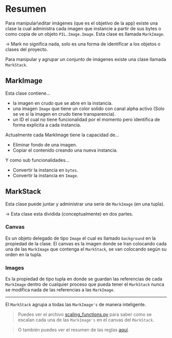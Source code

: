 # Resumen
Para manipular\editar imágenes (que es el objetivo de la app) existe una clase la cual administra cada imagen que instancie a partir de sus bytes o como copia de un objeto `PIL.Image.Image`.
Esta clase es llamada `MarkImage`.

-> Mark no significa nada, solo es una forma de identificar a los objetos o clases del proyecto.

Para manipular y agrupar un conjunto de imágenes existe una clase llamada `MarkStack`.

## MarkImage
Esta clase contiene...
* la imagen en crudo que se abre en la instancia.
* una imagen `Image` que tiene un color solido con canal alpha activo (Solo se ve si la imagen en crudo tiene transparencia).
* un ID el cual no tiene funcionalidad por el momento pero identifica de forma explicita a cada instancia.

Actualmente cada MarkImage tiene la capacidad de...

* Eliminar fondo de una imagen.
* Copiar el contenido creando una nueva instancia.

Y como sub funcionalidades...
* Convertir la instancia en `bytes`.
* Convertir la instancia en `Image`.

## MarkStack
Esta clase puede juntar y administrar una serie de `MarkImage` (en una tupla).

-> Esta clase esta dividida (conceptualmente) en dos partes.
### Canvas
Es un objeto delegado de tipo `Image` el cual es llamado `background` en la propiedad de la clase.
El canvas es la imagen donde se Iran colocando cada una de las `MarkImage` que contenga el `MarkStack`, se van colocando según su orden en la tupla.

### Images
Es la propiedad de tipo tupla en donde se guardan las referencias de cada `MarkImage` dentro de cualquier proceso que pueda tener el `MarkStack` nunca se modifica nada de las referencias a las `MarkImage`.

----
El `MarkStack` agrupa a todas las `MarkImage's` de manera inteligente.

> Puedes ver el archivo [scaling_functions.py](./scaling_funtions.py) para saber como se escalan cada una de las `MarkImage's` en el canvas del `MarkStack`.

> O también puedes ver el resumen de las reglas [aquí](./rules-stale.md).